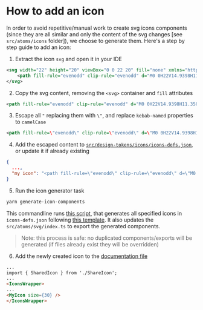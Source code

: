 # How to add an icon

In order to avoid repetitive/manual work to create svg icons components (since they are all similar and only the content of the svg changes [see `src/atoms/icons` folder]), we choose to generate them. Here's a step by step guide to add an icon:

1. Extract the icon `svg` and open it in your IDE

```xml
<svg width="22" height="20" viewBox="0 0 22 20" fill="none" xmlns="http://www.w3.org/2000/svg">
    <path fill-rule="evenodd" clip-rule="evenodd" d="M0 0H22V14.9398H11.3508L5 20V14.9398H0V0ZM2 1.99197V12.9478H7V15.8555L10.6492 12.9478H20V1.99197H2ZM7 7.96788H6V5.97591H9V9.95985H7V7.96788ZM13 7.96788H12V5.97591H15V9.95985H13V7.96788Z" fill="#0E353D"/>
</svg>
```

2. Copy the svg content, removing the `<svg>` container and `fill` attributes

```xml
<path fill-rule="evenodd" clip-rule="evenodd" d="M0 0H22V14.9398H11.3508L5 20V14.9398H0V0ZM2 1.99197V12.9478H7V15.8555L10.6492 12.9478H20V1.99197H2ZM7 7.96788H6V5.97591H9V9.95985H7V7.96788ZM13 7.96788H12V5.97591H15V9.95985H13V7.96788Z"/>
```

3. Escape all `"` replacing them with `\"`, and replace `kebab-named` properties to `camelCase`

```xml
<path fill-rule=\"evenodd\" clip-rule=\"evenodd\" d=\"M0 0H22V14.9398H11.3508L5 20V14.9398H0V0ZM2 1.99197V12.9478H7V15.8555L10.6492 12.9478H20V1.99197H2ZM7 7.96788H6V5.97591H9V9.95985H7V7.96788ZM13 7.96788H12V5.97591H15V9.95985H13V7.96788Z\" fill=\"#0E353D\"/>
```

4. Add the escaped content to [`src/design-tokens/icons/icons-defs.json`](../src/design-tokens/icons/icons-defs.json), or update it if already existing

```json
{
  ...,
  "my icon": "<path fill-rule=\"evenodd\" clip-rule=\"evenodd\" d=\"M0 0H22V14.9398H11.3508L5 20V14.9398H0V0ZM2 1.99197V12.9478H7V15.8555L10.6492 12.9478H20V1.99197H2ZM7 7.96788H6V5.97591H9V9.95985H7V7.96788ZM13 7.96788H12V5.97591H15V9.95985H13V7.96788Z\" fill=\"#0E353D\"/>"
}
```

5. Run the icon generator task

```bash
yarn generate-icon-components
```

This commandline runs [this script](../config/generator/icons/generateIcons.js), that generates all specified icons in `icons-defs.json` following [this template](../config/generator/icons/IconComponentTemplate.tsx.hbs). It also updates the `src/atoms/svg/index.ts` to export the generated components.

> Note: this process is safe: no duplicated components/exports will be generated (if files already exist they will be overridden)

6. Add the newly created icon to the [documentation file](../src/atoms/icons/Icons.mdx)

```md
...
import { SharedIcon } from './ShareIcon';
...
<IconsWrapper>
...
<MyIcon size={30} />
</IconsWrapper>
```
